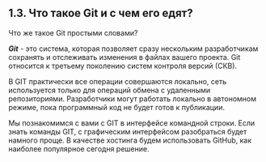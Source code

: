 ## 1.3. Что такое Git и с чем его едят?

Что же такое Git простыми словами? 

***Git*** - это система, которая позволяет сразу нескольким разработчикам сохранять и отслеживать изменения в файлах вашего проекта. Git относится к третьему поколению систем контроля версий (СКВ).

В GIT практически все операции совершаются локально, сеть используется только для операций обмена с удаленными репозиториями. Разработчики могут работать локально в автономном режиме, пока программный код не будет готов к публикации.

Мы познакомимся с вами с GIT в интерфейсе командной строки. Если знать команды GIT, с графическим интерфейсом разобраться будет намного проще.
В качестве хостинга будем использовать GitHub, как наиболее популярное сегодня решение.

